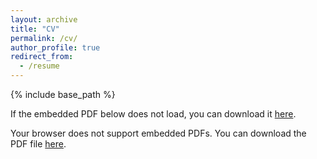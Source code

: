 ```yaml
---
layout: archive
title: "CV"
permalink: /cv/
author_profile: true
redirect_from:
  - /resume
---
```


{% include base_path %}

If the embedded PDF below does not load, you can download it [here](./files/Academic_CV.pdf).

<object data="{{ site.url }}/files/Academic_CV.pdf" type="application/pdf" width="100%" height="600px">
    <p>Your browser does not support embedded PDFs. You can download the PDF file <a href="{{ site.url }}/files/Academic_CV.pdf">here</a>.</p>
</object>

